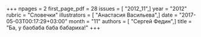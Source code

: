 +++
npages = 2
first_page_pdf = 28
issues = [ "2012_11",]
year = "2012"
rubric = "Словечки"
illustrators = [ "Анастасия Васильева",]
date = "2017-05-03T00:17:29+03:00"
month = "11"
authors = [ "Сергей Федин",]
title = "Ба, у баобаба баба бабариха!"
+++
